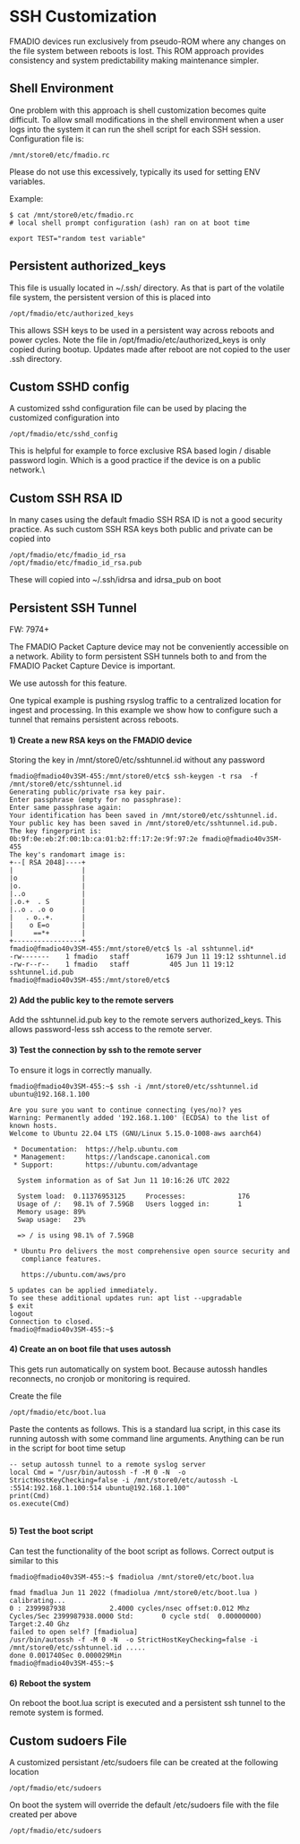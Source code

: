 # SSH Customization

FMADIO devices run exclusively from pseudo-ROM where any changes on the file system between reboots is lost. This ROM approach provides consistency and system predictability making maintenance simpler.

## &#x20;**Shell Environment**

One problem with this approach is shell customization becomes quite difficult. To allow small modifications in the shell environment when a user logs into the system it can run the shell script for each SSH session. Configuration file is:

```
/mnt/store0/etc/fmadio.rc

```

Please do not use this excessively, typically its used for setting ENV variables.

Example:

```
$ cat /mnt/store0/etc/fmadio.rc
# local shell prompt configuration (ash) ran on at boot time

export TEST="random test variable"

```

## Persistent **authorized\_keys**

This file is usually located in \~/.ssh/ directory. As that is part of the volatile file system, the persistent version of this is placed into

```
/opt/fmadio/etc/authorized_keys
```

This allows SSH keys to be used in a persistent way across reboots and power cycles. Note the file in /opt/fmadio/etc/authorized\_keys is only copied during bootup. Updates made after reboot are not copied to the user .ssh directory.

## **Custom SSHD config**

A customized sshd configuration file can be used by placing the customized configuration into

```
/opt/fmadio/etc/sshd_config 
```

This is helpful for example to force exclusive RSA based login / disable password login. Which is a good practice if the device is on a public network.\


## Custom SSH RSA ID

In many cases using the default fmadio SSH RSA ID is not a good security practice. As such custom SSH RSA keys both public and private can be copied into

```
/opt/fmadio/etc/fmadio_id_rsa
/opt/fmadio/etc/fmadio_id_rsa.pub
```

These will copied into \~/.ssh/idrsa and idrsa\_pub on boot

## Persistent SSH Tunnel

FW: 7974+

The FMADIO Packet Capture device may not be conveniently accessible on  a network. Ability to form persistent SSH tunnels both to and from the FMADIO Packet Capture Device is important.

We use autossh for this feature.

One typical example is pushing rsyslog traffic to a centralized location for ingest and processing. In this example we show how to configure such a tunnel that remains persistent across reboots.

#### 1) Create a new RSA keys on the FMADIO device

Storing the key in /mnt/store0/etc/sshtunnel.id without any password

```
fmadio@fmadio40v3SM-455:/mnt/store0/etc$ ssh-keygen -t rsa  -f /mnt/store0/etc/sshtunnel.id
Generating public/private rsa key pair.
Enter passphrase (empty for no passphrase):
Enter same passphrase again:
Your identification has been saved in /mnt/store0/etc/sshtunnel.id.
Your public key has been saved in /mnt/store0/etc/sshtunnel.id.pub.
The key fingerprint is:
0b:9f:0e:eb:2f:00:1b:ca:01:b2:ff:17:2e:9f:97:2e fmadio@fmadio40v3SM-455
The key's randomart image is:
+--[ RSA 2048]----+
|                 |
|o                |
|o.               |
|..o              |
|.o.+  . S        |
|..o . .o o       |
|   . o..+.       |
|    o E=o        |
|     ==*+        |
+-----------------+
fmadio@fmadio40v3SM-455:/mnt/store0/etc$ ls -al sshtunnel.id*
-rw-------    1 fmadio   staff         1679 Jun 11 19:12 sshtunnel.id
-rw-r--r--    1 fmadio   staff          405 Jun 11 19:12 sshtunnel.id.pub
fmadio@fmadio40v3SM-455:/mnt/store0/etc$

```

#### 2) Add the public key to the remote servers&#x20;

Add the sshtunnel.id.pub key to the remote servers authorized\_keys. This allows password-less ssh access to the remote server.

#### 3) Test the connection by ssh to the remote server

To ensure it logs in correctly manually.

```
fmadio@fmadio40v3SM-455:~$ ssh -i /mnt/store0/etc/sshtunnel.id ubuntu@192.168.1.100

Are you sure you want to continue connecting (yes/no)? yes
Warning: Permanently added '192.168.1.100' (ECDSA) to the list of known hosts.
Welcome to Ubuntu 22.04 LTS (GNU/Linux 5.15.0-1008-aws aarch64)

 * Documentation:  https://help.ubuntu.com
 * Management:     https://landscape.canonical.com
 * Support:        https://ubuntu.com/advantage

  System information as of Sat Jun 11 10:16:26 UTC 2022

  System load:  0.11376953125     Processes:             176
  Usage of /:   98.1% of 7.59GB   Users logged in:       1
  Memory usage: 89%              
  Swap usage:   23%

  => / is using 98.1% of 7.59GB

 * Ubuntu Pro delivers the most comprehensive open source security and
   compliance features.

   https://ubuntu.com/aws/pro

5 updates can be applied immediately.
To see these additional updates run: apt list --upgradable
$ exit
logout
Connection to closed.
fmadio@fmadio40v3SM-455:~$
```

#### 4) Create an on boot file that uses autossh

This gets run automatically on system boot. Because autossh handles reconnects, no cronjob or monitoring is required.

Create the file

```
/opt/fmadio/etc/boot.lua
```

Paste the contents as follows. This is a standard lua script, in this case its running autossh with some command line arguments. Anything can be run in the script for boot time setup

```
-- setup autossh tunnel to a remote syslog server
local Cmd = "/usr/bin/autossh -f -M 0 -N  -o StrictHostKeyChecking=false -i /mnt/store0/etc/autossh -L :5514:192.168.1.100:514 ubuntu@192.168.1.100"
print(Cmd)
os.execute(Cmd)


```

#### 5) Test the boot script

Can test the functionality of the boot script as follows. Correct output is similar to this

```
fmadio@fmadio40v3SM-455:~$ fmadiolua /mnt/store0/etc/boot.lua

fmad fmadlua Jun 11 2022 (fmadiolua /mnt/store0/etc/boot.lua )
calibrating...
0 : 2399987938           2.4000 cycles/nsec offset:0.012 Mhz
Cycles/Sec 2399987938.0000 Std:       0 cycle std(  0.00000000) Target:2.40 Ghz
failed to open self? [fmadiolua]
/usr/bin/autossh -f -M 0 -N  -o StrictHostKeyChecking=false -i /mnt/store0/etc/sshtunnel.id .....
done 0.001740Sec 0.000029Min
fmadio@fmadio40v3SM-455:~$

```

#### 6) Reboot the system

On reboot the boot.lua script is executed and a persistent ssh tunnel to the remote system is formed.

## Custom sudoers File

A customized persistant /etc/sudoers file can be created at the following location&#x20;

```
/opt/fmadio/etc/sudoers
```

On boot the system will override the default /etc/sudoers file with the file created per above

```
/opt/fmadio/etc/sudoers
```
